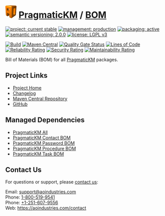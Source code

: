 # [<img src="ao-logo.png" alt="AO Logo" width="35" height="40">](https://github.com/ao-apps) [PragmaticKM](https://github.com/ao-apps/pragmatickm) / [BOM](https://github.com/ao-apps/pragmatickm-bom)

[![project: current stable](https://pragmatickm.com/ao-badges/project-current-stable.svg)](https://aoindustries.com/life-cycle#project-current-stable)
[![management: production](https://pragmatickm.com/ao-badges/management-production.svg)](https://aoindustries.com/life-cycle#management-production)
[![packaging: active](https://pragmatickm.com/ao-badges/packaging-active.svg)](https://aoindustries.com/life-cycle#packaging-active)  
[![semantic versioning: 2.0.0](https://pragmatickm.com/ao-badges/semver-2.0.0.svg)](http://semver.org/spec/v2.0.0.html)
[![license: LGPL v3](https://pragmatickm.com/ao-badges/license-lgpl-3.0.svg)](https://www.gnu.org/licenses/lgpl-3.0)

[![Build](https://github.com/ao-apps/pragmatickm-bom/workflows/Build/badge.svg?branch=1.x)](https://github.com/ao-apps/pragmatickm-bom/actions?query=workflow%3ABuild)
[![Maven Central](https://maven-badges.herokuapp.com/maven-central/com.pragmatickm/pragmatickm-bom/badge.svg)](https://maven-badges.herokuapp.com/maven-central/com.pragmatickm/pragmatickm-bom)
[![Quality Gate Status](https://sonarcloud.io/api/project_badges/measure?branch=1.x&project=com.pragmatickm%3Apragmatickm-bom&metric=alert_status)](https://sonarcloud.io/dashboard?branch=1.x&id=com.pragmatickm%3Apragmatickm-bom)
[![Lines of Code](https://sonarcloud.io/api/project_badges/measure?branch=1.x&project=com.pragmatickm%3Apragmatickm-bom&metric=ncloc)](https://sonarcloud.io/component_measures?branch=1.x&id=com.pragmatickm%3Apragmatickm-bom&metric=ncloc)  
[![Reliability Rating](https://sonarcloud.io/api/project_badges/measure?branch=1.x&project=com.pragmatickm%3Apragmatickm-bom&metric=reliability_rating)](https://sonarcloud.io/component_measures?branch=1.x&id=com.pragmatickm%3Apragmatickm-bom&metric=Reliability)
[![Security Rating](https://sonarcloud.io/api/project_badges/measure?branch=1.x&project=com.pragmatickm%3Apragmatickm-bom&metric=security_rating)](https://sonarcloud.io/component_measures?branch=1.x&id=com.pragmatickm%3Apragmatickm-bom&metric=Security)
[![Maintainability Rating](https://sonarcloud.io/api/project_badges/measure?branch=1.x&project=com.pragmatickm%3Apragmatickm-bom&metric=sqale_rating)](https://sonarcloud.io/component_measures?branch=1.x&id=com.pragmatickm%3Apragmatickm-bom&metric=Maintainability)

Bill of Materials (BOM) for all [PragmaticKM](https://github.com/ao-apps/pragmatickm) packages.

## Project Links
* [Project Home](https://pragmatickm.com/bom/)
* [Changelog](https://pragmatickm.com/bom/changelog)
* [Maven Central Repository](https://central.sonatype.com/search?namespace=com.pragmatickm&q=a%3Apragmatickm-bom)
* [GitHub](https://github.com/ao-apps/pragmatickm-bom)

## Managed Dependencies
* [PragmaticKM All](https://github.com/ao-apps/pragmatickm-all)
* [PragmaticKM Contact BOM](https://github.com/ao-apps/pragmatickm-contact-bom)
* [PragmaticKM Password BOM](https://github.com/ao-apps/pragmatickm-password-bom)
* [PragmaticKM Procedure BOM](https://github.com/ao-apps/pragmatickm-procedure-bom)
* [PragmaticKM Task BOM](https://github.com/ao-apps/pragmatickm-task-bom)

## Contact Us
For questions or support, please [contact us](https://aoindustries.com/contact):

Email: [support@aoindustries.com](mailto:support@aoindustries.com)  
Phone: [1-800-519-9541](tel:1-800-519-9541)  
Phone: [+1-251-607-9556](tel:+1-251-607-9556)  
Web: https://aoindustries.com/contact
